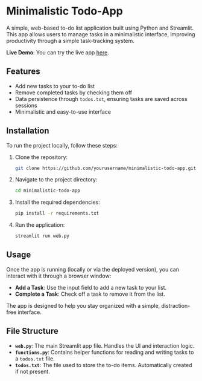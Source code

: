 # Minimalistic Todo-App

A simple, web-based to-do list application built using Python and Streamlit. This app allows users to manage tasks in a minimalistic interface, improving productivity through a simple task-tracking system.

**Live Demo**: You can try the live app [here](https://gabrielemaraglino-todo-webapp-web-ktyohu.streamlit.app/).

## Features

- Add new tasks to your to-do list
- Remove completed tasks by checking them off
- Data persistence through `todos.txt`, ensuring tasks are saved across sessions
- Minimalistic and easy-to-use interface

## Installation

To run the project locally, follow these steps:

1. Clone the repository:
    ```bash
    git clone https://github.com/yourusername/minimalistic-todo-app.git
    ```
2. Navigate to the project directory:
    ```bash
    cd minimalistic-todo-app
    ```
3. Install the required dependencies:
    ```bash
    pip install -r requirements.txt
    ```
4. Run the application:
    ```bash
    streamlit run web.py
    ```

## Usage

Once the app is running (locally or via the deployed version), you can interact with it through a browser window:

- **Add a Task**: Use the input field to add a new task to your list.
- **Complete a Task**: Check off a task to remove it from the list.

The app is designed to help you stay organized with a simple, distraction-free interface.

## File Structure

- **`web.py`**: The main Streamlit app file. Handles the UI and interaction logic.
- **`functions.py`**: Contains helper functions for reading and writing tasks to a `todos.txt` file.
- **`todos.txt`**: The file used to store the to-do items. Automatically created if not present.



